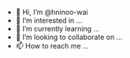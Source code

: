- 👋 Hi, I’m @hninoo-wai
- 👀 I’m interested in ...
- 🌱 I’m currently learning ...
- 💞️ I’m looking to collaborate on ...
- 📫 How to reach me ...

<!---
hninoo-wai/hninoo-wai is a ✨ special ✨ repository because its `README.md` (this file) appears on your GitHub profile.
You can click the Preview link to take a look at your changes.
--->
